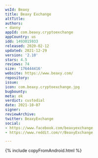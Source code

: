 ```yaml
---
wsId: Beaxy
title: Beaxy Exchange
altTitle: 
authors:
- danny
appId: com.beaxy.cryptoexchange
appCountry: us
idd: 1493015933
released: 2020-02-12
updated: 2021-12-29
version: '2.10'
stars: 4.5
reviews: 74
size: '176444416'
website: https://www.beaxy.com/
repository: 
issue: 
icon: com.beaxy.cryptoexchange.jpg
bugbounty: 
meta: ok
verdict: custodial
date: 2021-10-07
signer: 
reviewArchive: 
twitter: BeaxyExchange
social:
- https://www.facebook.com/beaxyexchange
- https://www.reddit.com/r/BeaxyExchange

---
```


{% include copyFromAndroid.html %}
